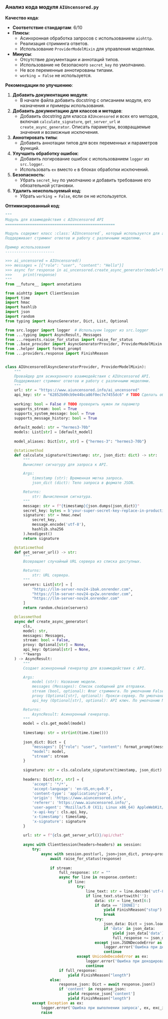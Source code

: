 ### **Анализ кода модуля `AIUncensored.py`**

**Качество кода**:
- **Соответствие стандартам**: 6/10
- **Плюсы**:
    - Асинхронная обработка запросов с использованием `aiohttp`.
    - Реализация стриминга ответов.
    - Использование `ProviderModelMixin` для управления моделями.
- **Минусы**:
    - Отсутствие документации и аннотаций типов.
    - Использование не безопасного `secret_key` по умолчанию.
    - Не все переменные аннотированы типами.
    - `working = False` не используется.

**Рекомендации по улучшению**:

1. **Добавить документацию модуля**:
   - В начале файла добавить docstring с описанием модуля, его назначения и примеры использования.
2. **Добавить документацию для классов и методов**:
   - Добавить docstring для класса `AIUncensored` и всех его методов, включая `calculate_signature`, `get_server_url` и `create_async_generator`. Описать параметры, возвращаемые значения и возможные исключения.
3. **Аннотировать типы**:
   - Добавить аннотации типов для всех переменных и параметров функций.
4. **Улучшить обработку ошибок**:
   - Добавить логирование ошибок с использованием `logger` из `src.logger`.
   - Использовать `ex` вместо `e` в блоках обработки исключений.
5. **Безопасность**:
   - Убрать `secret_key` по умолчанию и добавить требование его обязательной установки.
6. **Удалить неиспользуемый код**:
   - Убрать `working = False`, если он не используется.

**Оптимизированный код**:

```python
"""
Модуль для взаимодействия с AIUncensored API
=================================================

Модуль содержит класс :class:`AIUncensored`, который используется для асинхронного взаимодействия с API AIUncensored.
Поддерживает стриминг ответов и работу с различными моделями.

Пример использования
----------------------

>>> ai_uncensored = AIUncensored()
>>> messages = [{"role": "user", "content": "Hello"}]
>>> async for response in ai_uncensored.create_async_generator(model="hermes3-70b", messages=messages, stream=True):
>>>     print(response)
"""
from __future__ import annotations

from aiohttp import ClientSession
import time
import hmac
import hashlib
import json
import random
from typing import AsyncGenerator, Dict, List, Optional

from src.logger import logger  # Используем logger из src.logger
from ...typing import AsyncResult, Messages
from ...requests.raise_for_status import raise_for_status
from ..base_provider import AsyncGeneratorProvider, ProviderModelMixin
from ..helper import format_prompt
from ...providers.response import FinishReason


class AIUncensored(AsyncGeneratorProvider, ProviderModelMixin):
    """
    Провайдер для асинхронного взаимодействия с AIUncensored API.
    Поддерживает стриминг ответов и работу с различными моделями.
    """
    url: str = "https://www.aiuncensored.info/ai_uncensored"
    api_key: str = "62852b00cb9e44bca86f0ec7e7455dc6" # TODO Сделать обязательным параметром и вынести в env
    
    working: bool = False # TODO проверить нужен ли параметр
    supports_stream: bool = True
    supports_system_message: bool = True
    supports_message_history: bool = True
    
    default_model: str = "hermes3-70b"
    models: List[str] = [default_model]
    
    model_aliases: Dict[str, str] = {"hermes-3": "hermes3-70b"}

    @staticmethod
    def calculate_signature(timestamp: str, json_dict: dict) -> str:
        """
        Вычисляет сигнатуру для запроса к API.

        Args:
            timestamp (str): Временная метка запроса.
            json_dict (dict): Тело запроса в формате JSON.

        Returns:
            str: Вычисленная сигнатура.
        """
        message: str = f"{timestamp}{json.dumps(json_dict)}"
        secret_key: bytes = b'your-super-secret-key-replace-in-production' # TODO Сделать обязательным параметром и вынести в env
        signature: str = hmac.new(
            secret_key,
            message.encode('utf-8'),
            hashlib.sha256
        ).hexdigest()
        return signature

    @staticmethod
    def get_server_url() -> str:
        """
        Возвращает случайный URL сервера из списка доступных.

        Returns:
            str: URL сервера.
        """
        servers: List[str] = [
            "https://llm-server-nov24-ibak.onrender.com",
            "https://llm-server-nov24-qv2w.onrender.com", 
            "https://llm-server-nov24.onrender.com"
        ]
        return random.choice(servers)

    @classmethod
    async def create_async_generator(
        cls,
        model: str,
        messages: Messages,
        stream: bool = False,
        proxy: Optional[str] = None,
        api_key: Optional[str] = None,
        **kwargs
    ) -> AsyncResult:
        """
        Создает асинхронный генератор для взаимодействия с API.

        Args:
            model (str): Название модели.
            messages (Messages): Список сообщений для отправки.
            stream (bool, optional): Флаг стриминга. По умолчанию False.
            proxy (Optional[str], optional): Прокси-сервер. По умолчанию None.
            api_key (Optional[str], optional): API ключ. По умолчанию None.

        Returns:
            AsyncResult: Асинхронный генератор.
        """
        model = cls.get_model(model)
        
        timestamp: str = str(int(time.time()))
        
        json_dict: Dict = {
            "messages": [{"role": "user", "content": format_prompt(messages)}],
            "model": model,
            "stream": stream
        }
        
        signature: str = cls.calculate_signature(timestamp, json_dict)
        
        headers: Dict[str, str] = {
            'accept': '*/*',
            'accept-language': 'en-US,en;q=0.9',
            'content-type': 'application/json',
            'origin': 'https://www.aiuncensored.info',
            'referer': 'https://www.aiuncensored.info/',
            'user-agent': 'Mozilla/5.0 (X11; Linux x86_64) AppleWebKit/537.36 (KHTML, like Gecko) Chrome/131.0.0.0 Safari/537.36',
            'x-api-key': cls.api_key,
            'x-timestamp': timestamp,
            'x-signature': signature
        }
        
        url: str = f"{cls.get_server_url()}/api/chat"
        
        async with ClientSession(headers=headers) as session:
            try:
                async with session.post(url, json=json_dict, proxy=proxy) as response:
                    await raise_for_status(response)
                    
                    if stream:
                        full_response: str = ""
                        async for line in response.content:
                            if line:
                                try:
                                    line_text: str = line.decode('utf-8')
                                    if line_text.startswith(''):
                                        data: str = line_text[6:]
                                        if data == '[DONE]':
                                            yield FinishReason("stop")
                                            break
                                        try:
                                            json_data: Dict = json.loads(data)
                                            if 'data' in json_data:
                                                yield json_data['data']
                                                full_response += json_data['data']
                                        except json.JSONDecodeError as ex:
                                            logger.error('Ошибка при декодировании JSON', ex, exc_info=True) # Логируем ошибку
                                            continue
                                except UnicodeDecodeError as ex:
                                    logger.error('Ошибка при декодировании Unicode', ex, exc_info=True) # Логируем ошибку
                                    continue
                        if full_response:
                            yield FinishReason("length")
                    else:
                        response_json: Dict = await response.json()
                        if 'content' in response_json:
                            yield response_json['content']
                            yield FinishReason("length")
            except Exception as ex:
                logger.error('Ошибка при выполнении запроса', ex, exc_info=True) # Логируем ошибку
                raise